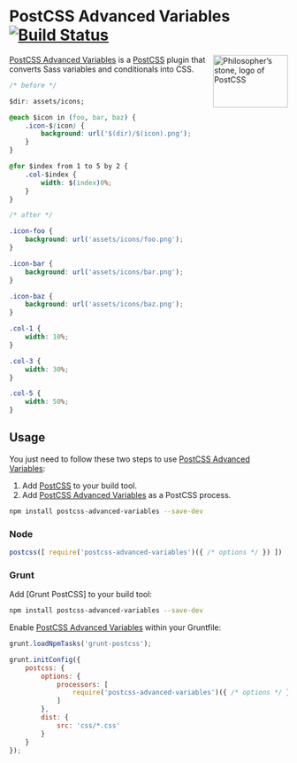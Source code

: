 # PostCSS Advanced Variables [![Build Status][ci-img]][ci]

<img align="right" width="135" height="95" src="http://postcss.github.io/postcss/logo-leftp.png" title="Philosopher’s stone, logo of PostCSS">

[PostCSS Advanced Variables] is a [PostCSS] plugin that converts Sass variables and conditionals into CSS.

```css
/* before */

$dir: assets/icons;

@each $icon in (foo, bar, baz) {
	.icon-$(icon) {
		background: url('$(dir)/$(icon).png');
	}
}

@for $index from 1 to 5 by 2 {
	.col-$index {
		width: $(index)0%;
	}
}

/* after */

.icon-foo {
	background: url('assets/icons/foo.png');
}

.icon-bar {
	background: url('assets/icons/bar.png');
}

.icon-baz {
	background: url('assets/icons/baz.png');
}

.col-1 {
	width: 10%;
}

.col-3 {
	width: 30%;
}

.col-5 {
	width: 50%;
}
```

## Usage

You just need to follow these two steps to use [PostCSS Advanced Variables]:

1. Add [PostCSS] to your build tool.
2. Add [PostCSS Advanced Variables] as a PostCSS process.

```sh
npm install postcss-advanced-variables --save-dev
```

### Node

```js
postcss([ require('postcss-advanced-variables')({ /* options */ }) ])
```

### Grunt

Add [Grunt PostCSS] to your build tool:

```sh
npm install postcss-advanced-variables --save-dev
```

Enable [PostCSS Advanced Variables] within your Gruntfile:

```js
grunt.loadNpmTasks('grunt-postcss');

grunt.initConfig({
	postcss: {
		options: {
			processors: [
				require('postcss-advanced-variables')({ /* options */ })
			]
		},
		dist: {
			src: 'css/*.css'
		}
	}
});
```

[ci]: https://travis-ci.org/jonathantneal/postcss-advanced-variables
[ci-img]: https://travis-ci.org/jonathantneal/postcss-advanced-variables.svg
[PostCSS]: https://github.com/postcss/postcss
[PostCSS Advanced Variables]: https://github.com/jonathantneal/postcss-advanced-variables
